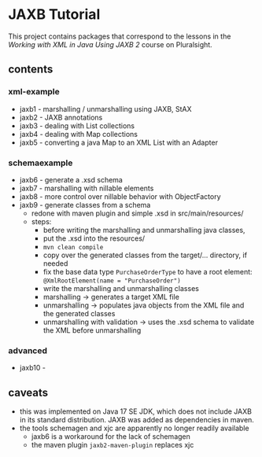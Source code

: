 # JAXB Tutorial
This project contains packages that correspond to the lessons in the *Working with XML in Java Using JAXB 2* course on Pluralsight.

## contents
### xml-example
* jaxb1 - marshalling / unmarshalling using JAXB, StAX
* jaxb2 - JAXB annotations
* jaxb3 - dealing with List collections
* jaxb4 - dealing with Map collections
* jaxb5 - converting a java Map to an XML List with an Adapter

### schemaexample
* jaxb6 - generate a .xsd schema
* jaxb7 - marshalling with nillable elements
* jaxb8 - more control over nillable behavior with ObjectFactory
* jaxb9 - generate classes from a schema
  * redone with maven plugin and simple .xsd in src/main/resources/
  * steps:
    * before writing the marshalling and unmarshalling java classes,
    * put the .xsd into the resources/
    * `mvn clean compile`
    * copy over the generated classes from the target/... directory, if needed
    * fix the base data type `PurchaseOrderType` to have a root element: `@XmlRootElement(name = "PurchaseOrder")`
    * write the marshalling and unmarshalling classes
    * marshalling -> generates a target XML file
    * unmarshalling -> populates java objects from the XML file and the generated classes
    * unmarshalling with validation -> uses the .xsd schema to validate the XML before unmarshalling
### advanced
* jaxb10 - 

## caveats
* this was implemented on Java 17 SE JDK, which does not include JAXB in its standard distribution. JAXB was added as dependencies in maven.
* the tools schemagen and xjc are apparently no longer readily available
  * jaxb6 is a workaround for the lack of schemagen
  * the maven plugin `jaxb2-maven-plugin` replaces xjc

